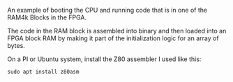 An example of booting the CPU and running code that is in one of the 
RAM4k Blocks in the FPGA.

The code in the RAM block is assembled into binary and then loaded into
an FPGA block RAM by making it part of the initialization logic for an
array of bytes.

On a PI or Ubuntu system, install the Z80 assembler I used like this:

```
sudo apt install z80asm
```
